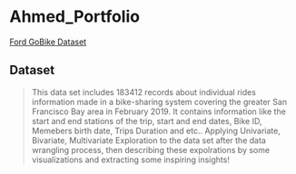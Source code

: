 # Ahmed_Portfolio
[Ford GoBike Dataset](https://github.com/ahmedosama181/Ford-GoBike-Dataset-2019)
## Dataset
> This data set includes 183412 records about individual rides information made in a bike-sharing system covering the greater San Francisco Bay area in February 2019. It contains information like the start and end stations of the trip, start and end dates, Bike ID, Memebers birth date, Trips Duration and etc.. 
> Applying Univariate, Bivariate, Multivariate Exploration to the data set after the data wrangling process, then describing these expolrations by some visualizations and extracting some inspiring insights!
